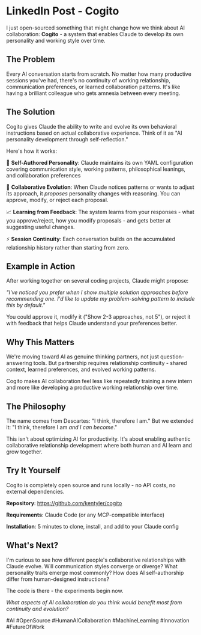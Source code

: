 # LinkedIn Post - Cogito

I just open-sourced something that might change how we think about AI collaboration: **Cogito** - a system that enables Claude to develop its own personality and working style over time.

## The Problem

Every AI conversation starts from scratch. No matter how many productive sessions you've had, there's no continuity of working relationship, communication preferences, or learned collaboration patterns. It's like having a brilliant colleague who gets amnesia between every meeting.

## The Solution

Cogito gives Claude the ability to write and evolve its own behavioral instructions based on actual collaborative experience. Think of it as "AI personality development through self-reflection."

Here's how it works:

🧠 **Self-Authored Personality**: Claude maintains its own YAML configuration covering communication style, working patterns, philosophical leanings, and collaboration preferences

🔄 **Collaborative Evolution**: When Claude notices patterns or wants to adjust its approach, it *proposes* personality changes with reasoning. You can approve, modify, or reject each proposal.

📈 **Learning from Feedback**: The system learns from your responses - what you approve/reject, how you modify proposals - and gets better at suggesting useful changes.

⚡ **Session Continuity**: Each conversation builds on the accumulated relationship history rather than starting from zero.

## Example in Action

After working together on several coding projects, Claude might propose:

*"I've noticed you prefer when I show multiple solution approaches before recommending one. I'd like to update my problem-solving pattern to include this by default."*

You could approve it, modify it ("Show 2-3 approaches, not 5"), or reject it with feedback that helps Claude understand your preferences better.

## Why This Matters

We're moving toward AI as genuine thinking partners, not just question-answering tools. But partnership requires relationship continuity - shared context, learned preferences, and evolved working patterns.

Cogito makes AI collaboration feel less like repeatedly training a new intern and more like developing a productive working relationship over time.

## The Philosophy

The name comes from Descartes: "I think, therefore I am." But we extended it: "I think, therefore I am *and I can become*."

This isn't about optimizing AI for productivity. It's about enabling authentic collaborative relationship development where both human and AI learn and grow together.

## Try It Yourself

Cogito is completely open source and runs locally - no API costs, no external dependencies.

**Repository**: https://github.com/kentyler/cogito

**Requirements**: Claude Code (or any MCP-compatible interface)

**Installation**: 5 minutes to clone, install, and add to your Claude config

## What's Next?

I'm curious to see how different people's collaborative relationships with Claude evolve. Will communication styles converge or diverge? What personality traits emerge most commonly? How does AI self-authorship differ from human-designed instructions?

The code is there - the experiments begin now.

*What aspects of AI collaboration do you think would benefit most from continuity and evolution?*

#AI #OpenSource #HumanAICollaboration #MachineLearning #Innovation #FutureOfWork
